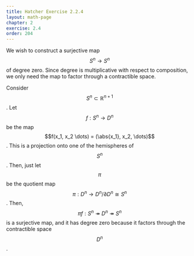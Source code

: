 ```yaml
---
title: Hatcher Exercise 2.2.4
layout: math-page
chapter: 2
exercise: 2.4
order: 204
---
```



We wish to construct a surjective map $$S^n \rightarrow S^n$$ of degree zero.
Since degree is multiplicative with respect to composition, we only need the map to factor through a contractible space.

Consider $$S^n \subset \mathbb{R}^{n+1}$$.
Let $$f : S^n \rightarrow D^n$$ be the map $$f(x_1, x_2 \dots) = (\abs{x_1}, x_2,  \dots)$$.
This is a projection onto one of the hemispheres of $$S^n$$.
Then, just let $$\pi$$ be the quotient map $$\pi : D^n \rightarrow D^n / \partial D^n \cong S^n$$.
Then, $$\pi f : S^n \twoheadrightarrow D^n \twoheadrightarrow S^n$$ is a surjective map, and it has degree zero because it factors through the contractible space $$D^n$$.